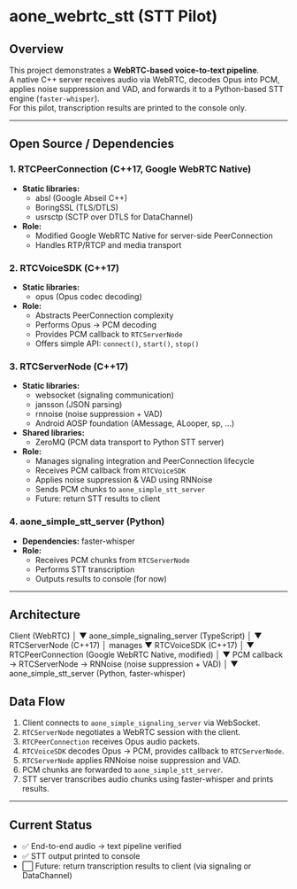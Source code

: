 # aone_webrtc_stt (STT Pilot)

## Overview
This project demonstrates a **WebRTC-based voice-to-text pipeline**.  
A native C++ server receives audio via WebRTC, decodes Opus into PCM, applies noise suppression and VAD, and forwards it to a Python-based STT engine (`faster-whisper`).  
For this pilot, transcription results are printed to the console only.

---

## Open Source / Dependencies

### 1. RTCPeerConnection (C++17, Google WebRTC Native)
- **Static libraries:**  
  - absl (Google Abseil C++)  
  - BoringSSL (TLS/DTLS)  
  - usrsctp (SCTP over DTLS for DataChannel)  
- **Role:**  
  - Modified Google WebRTC Native for server-side PeerConnection  
  - Handles RTP/RTCP and media transport

### 2. RTCVoiceSDK (C++17)
- **Static libraries:**  
  - opus (Opus codec decoding)  
- **Role:**  
  - Abstracts PeerConnection complexity  
  - Performs Opus → PCM decoding  
  - Provides PCM callback to `RTCServerNode`  
  - Offers simple API: `connect()`, `start()`, `stop()`

### 3. RTCServerNode (C++17)
- **Static libraries:**  
  - websocket (signaling communication)  
  - jansson (JSON parsing)  
  - rnnoise (noise suppression + VAD)  
  - Android AOSP foundation (AMessage, ALooper, sp, ...)  
- **Shared libraries:**  
  - ZeroMQ (PCM data transport to Python STT server)  
- **Role:**  
  - Manages signaling integration and PeerConnection lifecycle  
  - Receives PCM callback from `RTCVoiceSDK`  
  - Applies noise suppression & VAD using RNNoise  
  - Sends PCM chunks to `aone_simple_stt_server`  
  - Future: return STT results to client

### 4. aone_simple_stt_server (Python)
- **Dependencies:** faster-whisper  
- **Role:**  
  - Receives PCM chunks from `RTCServerNode`  
  - Performs STT transcription  
  - Outputs results to console (for now)

---

## Architecture
Client (WebRTC)
│
▼
aone_simple_signaling_server (TypeScript)
│
▼
RTCServerNode (C++17)
│ manages
▼
RTCVoiceSDK (C++17)
│
▼
RTCPeerConnection (Google WebRTC Native, modified)
│
▼
PCM callback → RTCServerNode → RNNoise (noise suppression + VAD)
│
▼
aone_simple_stt_server (Python, faster-whisper)

## Data Flow
1. Client connects to `aone_simple_signaling_server` via WebSocket.  
2. `RTCServerNode` negotiates a WebRTC session with the client.  
3. `RTCPeerConnection` receives Opus audio packets.  
4. `RTCVoiceSDK` decodes Opus → PCM, provides callback to `RTCServerNode`.  
5. `RTCServerNode` applies RNNoise noise suppression and VAD.  
6. PCM chunks are forwarded to `aone_simple_stt_server`.  
7. STT server transcribes audio chunks using faster-whisper and prints results.

---

## Current Status
- ✅ End-to-end audio → text pipeline verified  
- ✅ STT output printed to console  
- ⬜ Future: return transcription results to client (via signaling or DataChannel)

